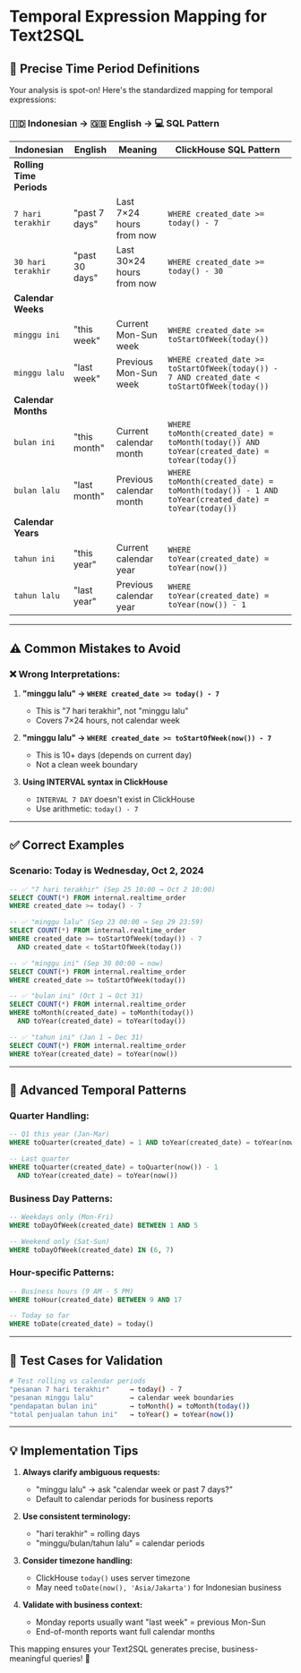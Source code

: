 # Temporal Expression Mapping for Text2SQL

## 📅 **Precise Time Period Definitions**

Your analysis is spot-on! Here's the standardized mapping for temporal expressions:

### **🇮🇩 Indonesian → 🇬🇧 English → 💻 SQL Pattern**

| Indonesian | English | Meaning | ClickHouse SQL Pattern |
|------------|---------|---------|------------------------|
| **Rolling Time Periods** |
| `7 hari terakhir` | "past 7 days" | Last 7×24 hours from now | `WHERE created_date >= today() - 7` |
| `30 hari terakhir` | "past 30 days" | Last 30×24 hours from now | `WHERE created_date >= today() - 30` |
| **Calendar Weeks** |
| `minggu ini` | "this week" | Current Mon-Sun week | `WHERE created_date >= toStartOfWeek(today())` |
| `minggu lalu` | "last week" | Previous Mon-Sun week | `WHERE created_date >= toStartOfWeek(today()) - 7 AND created_date < toStartOfWeek(today())` |
| **Calendar Months** |
| `bulan ini` | "this month" | Current calendar month | `WHERE toMonth(created_date) = toMonth(today()) AND toYear(created_date) = toYear(today())` |
| `bulan lalu` | "last month" | Previous calendar month | `WHERE toMonth(created_date) = toMonth(today()) - 1 AND toYear(created_date) = toYear(today())` |
| **Calendar Years** |
| `tahun ini` | "this year" | Current calendar year | `WHERE toYear(created_date) = toYear(now())` |
| `tahun lalu` | "last year" | Previous calendar year | `WHERE toYear(created_date) = toYear(now()) - 1` |

---

## ⚠️ **Common Mistakes to Avoid**

### ❌ **Wrong Interpretations:**

1. **"minggu lalu" → `WHERE created_date >= today() - 7`**
   - This is "7 hari terakhir", not "minggu lalu"
   - Covers 7×24 hours, not calendar week

2. **"minggu lalu" → `WHERE created_date >= toStartOfWeek(now()) - 7`**
   - This is 10+ days (depends on current day)
   - Not a clean week boundary

3. **Using INTERVAL syntax in ClickHouse**
   - `INTERVAL 7 DAY` doesn't exist in ClickHouse
   - Use arithmetic: `today() - 7`

---

## ✅ **Correct Examples**

### **Scenario: Today is Wednesday, Oct 2, 2024**

```sql
-- ✅ "7 hari terakhir" (Sep 25 10:00 → Oct 2 10:00)
SELECT COUNT(*) FROM internal.realtime_order 
WHERE created_date >= today() - 7

-- ✅ "minggu lalu" (Sep 23 00:00 → Sep 29 23:59)
SELECT COUNT(*) FROM internal.realtime_order 
WHERE created_date >= toStartOfWeek(today()) - 7 
  AND created_date < toStartOfWeek(today())

-- ✅ "minggu ini" (Sep 30 00:00 → now)
SELECT COUNT(*) FROM internal.realtime_order 
WHERE created_date >= toStartOfWeek(today())

-- ✅ "bulan ini" (Oct 1 → Oct 31)
SELECT COUNT(*) FROM internal.realtime_order 
WHERE toMonth(created_date) = toMonth(today()) 
  AND toYear(created_date) = toYear(today())

-- ✅ "tahun ini" (Jan 1 → Dec 31)
SELECT COUNT(*) FROM internal.realtime_order 
WHERE toYear(created_date) = toYear(now())
```

---

## 🎯 **Advanced Temporal Patterns**

### **Quarter Handling:**
```sql
-- Q1 this year (Jan-Mar)
WHERE toQuarter(created_date) = 1 AND toYear(created_date) = toYear(now())

-- Last quarter
WHERE toQuarter(created_date) = toQuarter(now()) - 1 
  AND toYear(created_date) = toYear(now())
```

### **Business Day Patterns:**
```sql
-- Weekdays only (Mon-Fri)
WHERE toDayOfWeek(created_date) BETWEEN 1 AND 5

-- Weekend only (Sat-Sun)  
WHERE toDayOfWeek(created_date) IN (6, 7)
```

### **Hour-specific Patterns:**
```sql
-- Business hours (9 AM - 5 PM)
WHERE toHour(created_date) BETWEEN 9 AND 17

-- Today so far
WHERE toDate(created_date) = today()
```

---

## 🧪 **Test Cases for Validation**

```bash
# Test rolling vs calendar periods
"pesanan 7 hari terakhir"     → today() - 7
"pesanan minggu lalu"         → calendar week boundaries
"pendapatan bulan ini"        → toMonth() = toMonth(today())
"total penjualan tahun ini"   → toYear() = toYear(now())
```

---

## 💡 **Implementation Tips**

1. **Always clarify ambiguous requests:**
   - "minggu lalu" → ask "calendar week or past 7 days?"
   - Default to calendar periods for business reports

2. **Use consistent terminology:**
   - "hari terakhir" = rolling days
   - "minggu/bulan/tahun lalu" = calendar periods

3. **Consider timezone handling:**
   - ClickHouse `today()` uses server timezone
   - May need `toDate(now(), 'Asia/Jakarta')` for Indonesian business

4. **Validate with business context:**
   - Monday reports usually want "last week" = previous Mon-Sun
   - End-of-month reports want full calendar months

This mapping ensures your Text2SQL generates precise, business-meaningful queries! 🎯